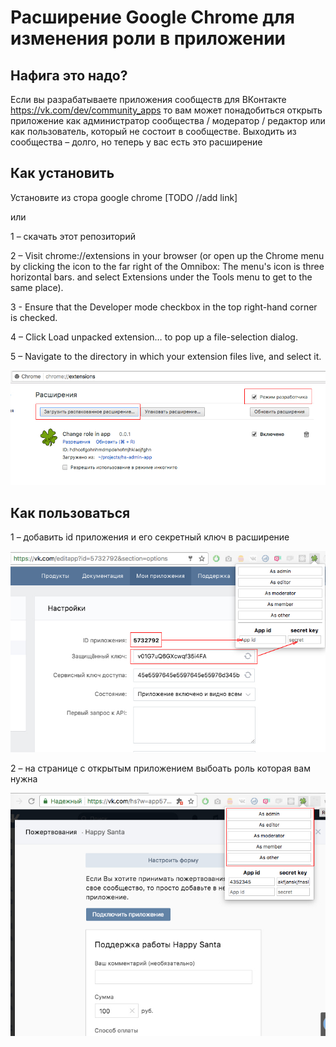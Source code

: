 Расширение Google Chrome для изменения роли в приложении
========================================================
Нафига это надо?
----------------

Если вы разрабатываете приложения сообществ для ВКонтакте https://vk.com/dev/community_apps то вам может понадобиться открыть приложение 
как администратор сообщества / модератор / редактор или как пользователь, который не состоит в сообществе.
Выходить из сообщества – долго, но теперь у вас есть это расширение

Как установить
--------------

Установите из стора google chrome [TODO //add link]

или

1 – скачать этот репозиторий

2 – Visit chrome://extensions in your browser (or open up the Chrome menu by clicking the icon to the far right of the Omnibox:  The menu's icon is three horizontal bars. and select Extensions under the Tools menu to get to the same place).

3 - Ensure that the Developer mode checkbox in the top right-hand corner is checked.

4 – Click Load unpacked extension… to pop up a file-selection dialog.

5 – Navigate to the directory in which your extension files live, and select it.

![Install](help/install.jpg)

Как пользоваться
----------------

1 – добавить id приложения и его секретный ключ в расширение

![Config](help/config.jpg)

2 – на странице с открытым приложением выбоать роль которая вам нужна

![Use](help/use.jpg)